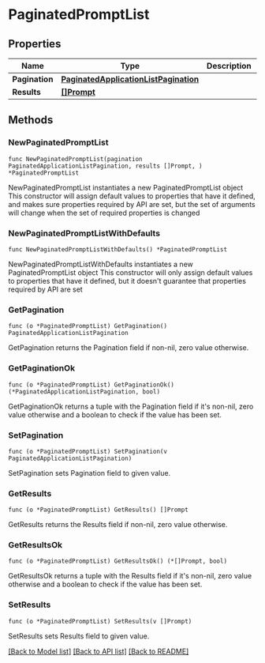 # PaginatedPromptList

## Properties

Name | Type | Description | Notes
------------ | ------------- | ------------- | -------------
**Pagination** | [**PaginatedApplicationListPagination**](PaginatedApplicationListPagination.md) |  | 
**Results** | [**[]Prompt**](Prompt.md) |  | 

## Methods

### NewPaginatedPromptList

`func NewPaginatedPromptList(pagination PaginatedApplicationListPagination, results []Prompt, ) *PaginatedPromptList`

NewPaginatedPromptList instantiates a new PaginatedPromptList object
This constructor will assign default values to properties that have it defined,
and makes sure properties required by API are set, but the set of arguments
will change when the set of required properties is changed

### NewPaginatedPromptListWithDefaults

`func NewPaginatedPromptListWithDefaults() *PaginatedPromptList`

NewPaginatedPromptListWithDefaults instantiates a new PaginatedPromptList object
This constructor will only assign default values to properties that have it defined,
but it doesn't guarantee that properties required by API are set

### GetPagination

`func (o *PaginatedPromptList) GetPagination() PaginatedApplicationListPagination`

GetPagination returns the Pagination field if non-nil, zero value otherwise.

### GetPaginationOk

`func (o *PaginatedPromptList) GetPaginationOk() (*PaginatedApplicationListPagination, bool)`

GetPaginationOk returns a tuple with the Pagination field if it's non-nil, zero value otherwise
and a boolean to check if the value has been set.

### SetPagination

`func (o *PaginatedPromptList) SetPagination(v PaginatedApplicationListPagination)`

SetPagination sets Pagination field to given value.


### GetResults

`func (o *PaginatedPromptList) GetResults() []Prompt`

GetResults returns the Results field if non-nil, zero value otherwise.

### GetResultsOk

`func (o *PaginatedPromptList) GetResultsOk() (*[]Prompt, bool)`

GetResultsOk returns a tuple with the Results field if it's non-nil, zero value otherwise
and a boolean to check if the value has been set.

### SetResults

`func (o *PaginatedPromptList) SetResults(v []Prompt)`

SetResults sets Results field to given value.



[[Back to Model list]](../README.md#documentation-for-models) [[Back to API list]](../README.md#documentation-for-api-endpoints) [[Back to README]](../README.md)


